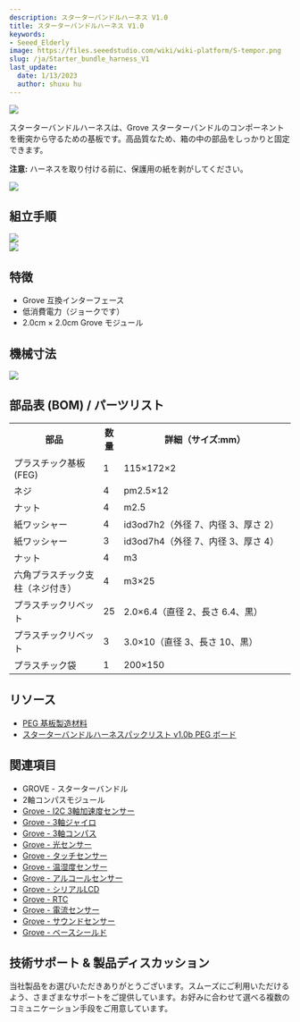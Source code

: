 ```yaml
---
description: スターターバンドルハーネス V1.0
title: スターターバンドルハーネス V1.0
keywords:
- Seeed_Elderly
image: https://files.seeedstudio.com/wiki/wiki-platform/S-tempor.png
slug: /ja/Starter_bundle_harness_V1
last_update:
  date: 1/13/2023
  author: shuxu hu
---
```

![](https://files.seeedstudio.com/wiki/Starter_bundle_harness_V1/img/grharn1.jpg)

スターターバンドルハーネスは、Grove スターターバンドルのコンポーネントを衝突から守るための基板です。高品質なため、箱の中の部品をしっかりと固定できます。  

**注意:** ハーネスを取り付ける前に、保護用の紙を剥がしてください。

[![](https://files.seeedstudio.com/wiki/Seeed-WiKi/docs/images/300px-Get_One_Now_Banner-ragular.png)](https://www.seeedstudio.com/Starter-Bundle-Harness-p-906.html)

## 組立手順

![](https://files.seeedstudio.com/wiki/Starter_bundle_harness_V1/img/Starter_bundle_assemble_instruction.jpg)  
![](https://files.seeedstudio.com/wiki/Starter_bundle_harness_V1/img/Starter_bundle_assemble_instruction_2.jpg)

## 特徴

- Grove 互換インターフェース  
- 低消費電力（ジョークです）  
- 2.0cm × 2.0cm Grove モジュール  

## 機械寸法

![](https://files.seeedstudio.com/wiki/Starter_bundle_harness_V1/img/Starterbh_mech.jpg)

## 部品表 (BOM) / パーツリスト

<table >
  <tr>
    <th>部品</th>
    <th>数量</th>
    <th>詳細（サイズ:mm）</th>
  </tr>
  <tr>
    <td width="200px"> プラスチック基板 (FEG)</td>
    <td>1</td>
    <td width="200px">115×172×2</td>
  </tr>
  <tr>
    <td width="200px"> ネジ</td>
    <td>4</td>
    <td width="400px">pm2.5×12</td>
  </tr>
  <tr>
    <td width="200px"> ナット</td>
    <td>4</td>
    <td width="200px">m2.5</td>
  </tr>
  <tr>
    <td width="200px"> 紙ワッシャー</td>
    <td>4</td>
    <td width="400px">id3od7h2（外径 7、内径 3、厚さ 2）</td>
  </tr>
  <tr>
    <td width="200px"> 紙ワッシャー</td>
    <td>3</td>
    <td width="400px">id3od7h4（外径 7、内径 3、厚さ 4）</td>
  </tr>
  <tr>
    <td width="200px"> ナット</td>
    <td>4</td>
    <td width="200px">m3</td>
  </tr>
  <tr>
    <td width="200px"> 六角プラスチック支柱（ネジ付き）</td>
    <td>4</td>
    <td width="400px">m3×25</td>
  </tr>
  <tr>
    <td width="200px"> プラスチックリベット</td>
    <td>25</td>
    <td width="400px">2.0×6.4（直径 2、長さ 6.4、黒）</td>
  </tr>
  <tr>
    <td width="200px"> プラスチックリベット</td>
    <td>3</td>
    <td width="400px">3.0×10（直径 3、長さ 10、黒）</td>
  </tr>
  <tr>
    <td width="200px"> プラスチック袋</td>
    <td>1</td>
    <td width="400px">200×150</td>
  </tr>
</table>

## リソース

- [PEG 基板製造材料](http://garden.seeedstudio.com/images/7/76/PEG_Board_manufacture_material.zip)  
- [スターターバンドルハーネスパックリスト v1.0b PEG ボード](http://garden.seeedstudio.com/images/f/ff/Starter_Bundle_Harness_Pack_list_v1.0b_PEG_Board.pdf)  

## 関連項目

- GROVE - スターターバンドル  
- 2軸コンパスモジュール  
- [Grove - I2C 3軸加速度センサー](/Grove-3-Axis_Digital_Accelerometer-400g/ "Grove - I2C 3-axis Accelerometer")  
- [Grove - 3軸ジャイロ](/Grove-3-Axis_Digital_Gyro/ "Grove - 3-axis Gyro")  
- [Grove - 3軸コンパス](/Grove-3-Axis_Compass_V1.0/ "Grove_-_3-axis_Compass")  
- [Grove - 光センサー](/Grove-Light_Sensor/ "Grove - Light Sensor")  
- [Grove - タッチセンサー](/Grove-Touch_Sensor/ "Grove - Touch Sensor")  
- [Grove - 温湿度センサー](/Grove-TemperatureAndHumidity_Sensor/ "Grove - Temperature and Humidity Sensor")  
- [Grove - アルコールセンサー](/Grove-Alcohol_Sensor/ "Grove - Alcohol Sensor")  
- [Grove - シリアルLCD](/Grove-Serial_LCD_V1.0/ "Grove - Serial LCD")  
- [Grove - RTC](/Grove-RTC/ "Grove - RTC")  
- [Grove - 電流センサー](/Grove-Electricity_Sensor/ "Grove - Electricity Sensor")  
- [Grove - サウンドセンサー](/Grove-Sound_Sensor/ "Grove - Sound Sensor")  
- [Grove - ベースシールド](/Base_Shield_V2/ "Grove - Base Shield")  

## 技術サポート & 製品ディスカッション

当社製品をお選びいただきありがとうございます。スムーズにご利用いただけるよう、さまざまなサポートをご提供しています。お好みに合わせて選べる複数のコミュニケーション手段をご用意しています。

<div class="button_tech_support_container">
<a href="https://forum.seeedstudio.com/" class="button_forum"></a>
<a href="https://www.seeedstudio.com/contacts" class="button_email"></a>
</div>

<div class="button_tech_support_container">
<a href="https://discord.gg/eWkprNDMU7" class="button_discord"></a>
<a href="https://github.com/Seeed-Studio/wiki-documents/discussions/69" class="button_discussion"></a>
</div>
